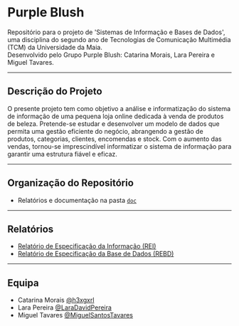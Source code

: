 # Purple Blush

Repositório para o projeto de 'Sistemas de Informação e Bases de Dados', uma disciplina do segundo ano de Tecnologias de Comunicação Multimédia (TCM) da Universidade da Maia.  
Desenvolvido pelo Grupo Purple Blush: Catarina Morais, Lara Pereira e Miguel Tavares.

---

## Descrição do Projeto

O presente projeto tem como objetivo a análise e informatização do sistema de informação de uma pequena loja online dedicada à venda de produtos de beleza. Pretende-se estudar e desenvolver um modelo de dados que permita uma gestão eficiente do negócio, abrangendo a gestão de produtos, categorias, clientes, encomendas e stock. Com o aumento das vendas, tornou-se imprescindível informatizar o sistema de informação para garantir uma estrutura fiável e eficaz.

---

## Organização do Repositório

- Relatórios e documentação na pasta [`doc`](./doc)

---

## Relatórios

- [Relatório de Especificação da Informação (REI)](doc/rei)
- [Relatório de Especificação da Base de Dados (REBD)](doc/rebd)
---

## Equipa

* Catarina Morais [@h3xgxrl](https://github.com/h3xgxrl)
* Lara Pereira [@LaraDavidPereira](https://github.com/LaraDavidPereira)
* Miguel Tavares [@MiguelSantosTavares](https://github.com/MiguelSantosTavares)


